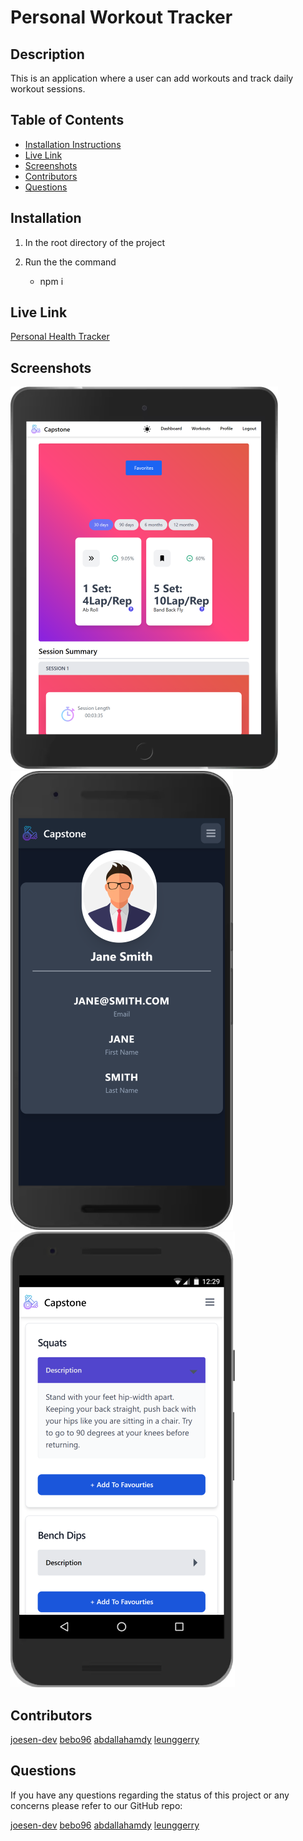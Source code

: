 # Personal Workout Tracker

## Description

This is an application where a user can add workouts and track daily workout sessions.

## Table of Contents

- [Installation Instructions](#installation)
- [Live Link](#live-link)
- [Screenshots](#screenshots)
- [Contributors](#contributors)
- [Questions](#questions)

## Installation

1. In the root directory of the project
2. Run the the command

   - npm i

## Live Link

[Personal Health Tracker](https://whispering-hamlet-84520.herokuapp.com/)

## Screenshots

![Landing Page](./readme-screenshots/landingPage.png)
![Profile Page](./readme-screenshots/profilePage.png)
![User dashboard with favourite and schedule workouts](./readme-screenshots/workoutsPage.png)

## Contributors

[joesen-dev](https://github.com/joesen-dev)
[bebo96](https://github.com/bebo96)
[abdallahamdy](https://github.com/abdallahamdy)
[leunggerry](https://github.com/leunggerry)

## Questions

If you have any questions regarding the status of this project or any concerns please refer to our GitHub repo:

[joesen-dev](https://github.com/joesen-dev)
[bebo96](https://github.com/bebo96)
[abdallahamdy](https://github.com/abdallahamdy)
[leunggerry](https://github.com/leunggerry)
